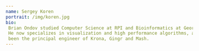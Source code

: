 ```yaml
---
name: Sergey Koren
portrait: /img/koren.jpg
bio:
 Brian Ondov studied Computer Science at RPI and Bioinformatics at Georgia Tech.
 He now specializes in visualization and high performance algorithms, and has
 been the principal engineer of Krona, Gingr and Mash.
---
```

